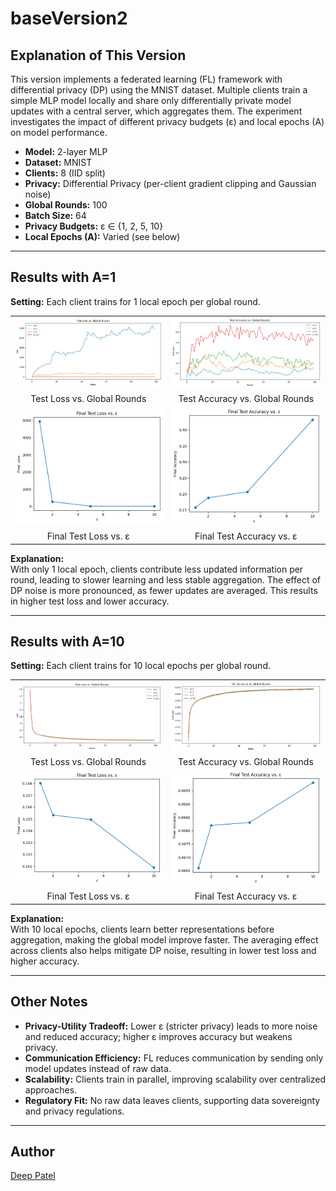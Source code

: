 # baseVersion2

## Explanation of This Version

This version implements a federated learning (FL) framework with differential privacy (DP) using the MNIST dataset. Multiple clients train a simple MLP model locally and share only differentially private model updates with a central server, which aggregates them. The experiment investigates the impact of different privacy budgets (ε) and local epochs (A) on model performance.

- **Model:** 2-layer MLP
- **Dataset:** MNIST
- **Clients:** 8 (IID split)
- **Privacy:** Differential Privacy (per-client gradient clipping and Gaussian noise)
- **Global Rounds:** 100
- **Batch Size:** 64
- **Privacy Budgets:** ε ∈ {1, 2, 5, 10}
- **Local Epochs (A):** Varied (see below)

---

## Results with A=1

**Setting:** Each client trains for 1 local epoch per global round.

<table>
  <tr>
    <td><img src="Output With 1 Local Round/output.png" width="350"/></td>
    <td><img src="Output With 1 Local Round/output1.png" width="350"/></td>
  </tr>
  <tr>
    <td align="center">Test Loss vs. Global Rounds</td>
    <td align="center">Test Accuracy vs. Global Rounds</td>
  </tr>
  <tr>
    <td><img src="Output With 1 Local Round/output2.png" width="350"/></td>
    <td><img src="Output With 1 Local Round/output3.png" width="350"/></td>
  </tr>
  <tr>
    <td align="center">Final Test Loss vs. ε</td>
    <td align="center">Final Test Accuracy vs. ε</td>
  </tr>
</table>

**Explanation:**  
With only 1 local epoch, clients contribute less updated information per round, leading to slower learning and less stable aggregation. The effect of DP noise is more pronounced, as fewer updates are averaged. This results in higher test loss and lower accuracy.

---

## Results with A=10

**Setting:** Each client trains for 10 local epochs per global round.

<table>
  <tr>
    <td><img src="Output With 10 loacl Round/output.png" width="400" /></td>
    <td><img src="Output With 10 loacl Round/output1.png" width="400" /></td>
  </tr>
  <tr>
    <td align="center">Test Loss vs. Global Rounds</td>
    <td align="center">Test Accuracy vs. Global Rounds</td>
  </tr>
  <tr>
    <td><img src="Output With 10 loacl Round/output2.png" width="400" /></td>
    <td><img src="Output With 10 loacl Round/output3.png" width="400" /></td>
  </tr>
  <tr>
    <td align="center">Final Test Loss vs. ε</td>
    <td align="center">Final Test Accuracy vs. ε</td>
  </tr>
</table>

**Explanation:**  
With 10 local epochs, clients learn better representations before aggregation, making the global model improve faster. The averaging effect across clients also helps mitigate DP noise, resulting in lower test loss and higher accuracy.

---

## Other Notes

- **Privacy-Utility Tradeoff:** Lower ε (stricter privacy) leads to more noise and reduced accuracy; higher ε improves accuracy but weakens privacy.
- **Communication Efficiency:** FL reduces communication by sending only model updates instead of raw data.
- **Scalability:** Clients train in parallel, improving scalability over centralized approaches.
- **Regulatory Fit:** No raw data leaves clients, supporting data sovereignty and privacy regulations.

---

## Author

[Deep Patel](https://www.linkedin.com/in/deeppateldw1611/)
